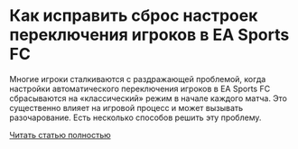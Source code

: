 # Как исправить сброс настроек переключения игроков в EA Sports FC



Многие игроки сталкиваются с раздражающей проблемой, когда настройки автоматического переключения игроков в EA Sports FC сбрасываются на «классический» режим в начале каждого матча. Это существенно влияет на игровой процесс и может вызывать разочарование. Есть несколько способов решить эту проблему.

[Читать статью полностью](https://xyberbara.com/gaming/ea-sports-fc-player-switching/)
